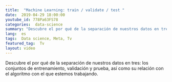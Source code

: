 ```yaml
---
title:  "Machine Learning: train / validate / test "
date:  2019-04-29 18:00:00
youtube_id: 778Pa63FS78
categories:  data-science  
summary: "Descubre el por qué de la separación de nuestros datos en tres: los conjuntos de entrenamiento, validación y prueba, así como su relación con el algoritmo con el que estemos trabajando."
lang:  es
tags:  Data science, Meta, Tv
featured_tag:  Tv
layout: video
---
```


Descubre el por qué de la separación de nuestros datos en tres: los conjuntos de entrenamiento, validación y prueba, así como su relación con el algoritmo con el que estemos trabajando.
